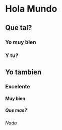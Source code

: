 # Hola Mundo

## Que tal?

### Yo muy bien

### Y tu?

## Yo tambien 

### Excelente

#### Muy bien

##### Que mas?

###### Nada